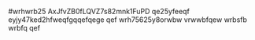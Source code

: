 #wrhwrb25
AxJfvZB0fLQVZ7s82mnk1FuPD
qe25yfeeqf
eyjy47ked2hfweqfgqqefqege
qef
wrh75625y8orwbw
vrwwbfqew
wrbsfb
wrbfq
qef
